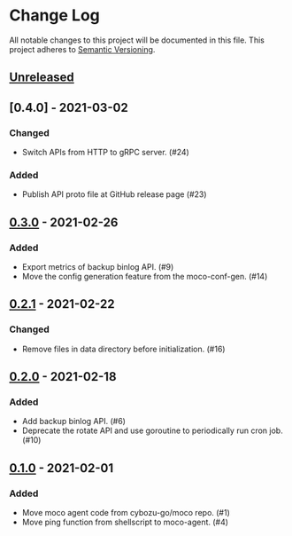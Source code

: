 # Change Log

All notable changes to this project will be documented in this file.
This project adheres to [Semantic Versioning](http://semver.org/).

## [Unreleased]

## [0.4.0] - 2021-03-02

### Changed

- Switch APIs from HTTP to gRPC server. (#24)

### Added

- Publish API proto file at GitHub release page (#23)

## [0.3.0] - 2021-02-26

### Added

- Export metrics of backup binlog API. (#9)
- Move the config generation feature from the moco-conf-gen. (#14)

## [0.2.1] - 2021-02-22

### Changed

- Remove files in data directory before initialization. (#16)

## [0.2.0] - 2021-02-18

### Added

- Add backup binlog API. (#6)
- Deprecate the rotate API and use goroutine to periodically run cron job. (#10)

## [0.1.0] - 2021-02-01

### Added

- Move moco agent code from cybozu-go/moco repo. (#1)
- Move ping function from shellscript to moco-agent. (#4)

[Unreleased]: https://github.com/cybozu-go/moco-agent/compare/v0.3.0...HEAD
[0.3.0]: https://github.com/cybozu-go/moco-agent/compare/v0.2.1...v0.3.0
[0.2.1]: https://github.com/cybozu-go/moco-agent/compare/v0.2.0...v0.2.1
[0.2.0]: https://github.com/cybozu-go/moco-agent/compare/v0.1.0...v0.2.0
[0.1.0]: https://github.com/cybozu-go/moco-agent/compare/0913cef5607fd11e17ec2f5679059269fe4371fb...v0.1.0
